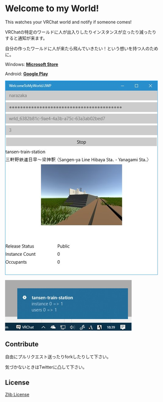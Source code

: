 # Welcome to my World!

This watches your VRChat world and notify if someone comes!

VRChatの特定のワールドに人が出入りしたりインスタンスが立ったり減ったりすると通知が来ます。

自分の作ったワールドに人が来たら飛んでいきたい！という想いを持つ人のために。

Windows: **[Microsoft Store](https://www.microsoft.com/store/apps/9NRCZQMHK8TS)**

Android: **[Google Play](https://play.google.com/store/apps/details?id=net.narazaka.welcome_to_my_world)**

![preview](scrn.jpg)

![notify](notify.jpg)

## Contribute

自由にプルリクエスト送ったりforkしたりして下さい。

気づかないときはTwitterに凸して下さい。

## License

[Zlib License](https://narazaka.net/license/Zlib?2018)
